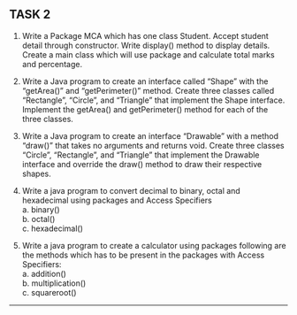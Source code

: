TASK 2
---

1. Write a Package MCA which has one class Student. Accept student detail through constructor. Write display() method to display details. Create a main class which will use package and calculate total marks and percentage.

2. Write a Java program to create an interface called “Shape” with the “getArea()” and “getPerimeter()” method. Create three classes called “Rectangle”, “Circle”, and “Triangle” that implement the Shape interface. Implement the getArea() and getPerimeter() method for each of the three classes.

3. Write a Java program to create an interface “Drawable” with a method “draw()” that takes no arguments and returns void. Create three classes “Circle”, “Rectangle”, and “Triangle” that implement the Drawable interface and override the draw() method to draw their respective shapes.

4. Write a java program to convert decimal to binary, octal and hexadecimal using packages and Access Specifiers  
   a. binary()  
   b. octal()  
   c. hexadecimal()  

5. Write a java program to create a calculator using packages following are the methods which has to be present in the packages with Access Specifiers:  
   a. addition()  
   b. multiplication()  
   c. squareroot()  

--- 
